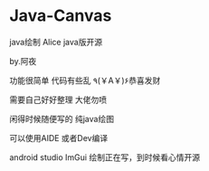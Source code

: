 # Java-Canvas
java绘制 Alice java版开源

by.阿夜

功能很简单 代码有些乱 ٩(￥A￥)۶恭喜发财

需要自己好好整理 大佬勿喷

闲得时候随便写的 纯java绘图

可以使用AIDE 或者Dev编译

android studio ImGui 绘制正在写，到时候看心情开源

